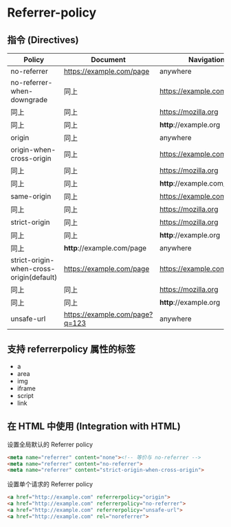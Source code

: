 # Referrer-policy

## 指令 (Directives)

| Policy | Document | Navigation to | Referrer |
| - | - | - | - |
|no-referrer|https://example.com/page|anywhere|(no referrer)|
|no-referrer-when-downgrade|同上|https://example.com/otherpage|https://example.com/page|
|同上|同上|https://mozilla.org|https://example.com/page|
|同上|同上|<b>http</b>://example.org|https://example.com/|
|origin|同上|anywhere|https://example.com/|
|origin-when-cross-origin|同上|https://example.com/otherpage|https://example.com/page|
|同上|同上|https://mozilla.org|https://example.com/|
|同上|同上|<b>http</b>://example.com/page|https://example.com/|
|same-origin|同上|https://example.com/otherpage|https://example.com/page|
|同上|同上|https://mozilla.org|(no referrer)|
|strict-origin|同上|https://mozilla.org|https://example.com/|
|同上|同上|<b>http</b>://example.org|(no referrer)|
|同上|<b>http</b>://example.com/page|anywhere|<b>http</b>://example.com/|
|strict-origin-when-cross-origin(default)|https://example.com/page|https://example.com/otherpage|https://example.com/page|
|同上|同上|https://mozilla.org|https://example.com/|
|同上|同上|<b>http</b>://example.org|(no referrer)|
|unsafe-url|https://example.com/page?q=123|anywhere|https://example.com/page?q=123|

## 支持 referrerpolicy 属性的标签

- a
- area
- img
- iframe
- script
- link

## 在 HTML 中使用 (Integration with HTML)

设置全局默认的 Referrer policy

``` html
<meta name="referrer" content="none"><!-- 等价与 no-referrer -->
<meta name="referrer" content="no-referrer">
<meta name="referrer" content="strict-origin-when-cross-origin">
```

设置单个请求的 Referrer policy

``` html
<a href="http://example.com" referrerpolicy="origin">
<a href="http://example.com" referrerpolicy="no-referrer">
<a href="http://example.com" referrerpolicy="unsafe-url">
<a href="http://example.com" rel="noreferrer">
```
